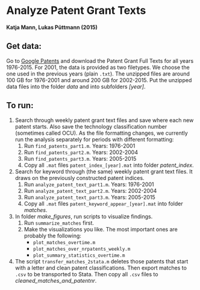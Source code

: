 Analyze Patent Grant Texts
===========================================================
**Katja Mann, Lukas Püttmann (2015)**


Get data:
---------------------------
Go to [Google Patents](http://www.google.com/googlebooks/uspto-patents-grants-text.html) and download the Patent Grant Full Texts for all years 1976-2015. For 2001, the data is provided as two filetypes. We choose the one used in the previous years (plain `.txt`). The unzipped files are around 100 GB for 1976-2001 and around 200 GB for 2002-2015. Put the unzipped data files into the folder *data* and into subfolders *[year]*.


To run:
---------------------------
1. Search through weekly patent grant text files and save where each new patent starts. Also save the technology classification number (sometimes called OCU). As the file formatting changes, we currently run the analysis separately for periods with different formatting:
	1. Run `find_patents_part1.m`. Years: 1976-2001
	2. Run `find_patents_part2.m`. Years: 2002-2004
	3. Run `find_patents_part3.m`. Years: 2005-2015
	4. Copy all `.mat` files `patent_index_[year].mat` into folder *patent_index*.
2. Search for keyword through (the same) weekly patent grant text files. It draws on the  previously constructed patent indices.
	1. Run `analyze_patent_text_part1.m`. Years: 1976-2001
	2. Run `analyze_patent_text_part2.m`. Years: 2002-2004
	3. Run `analyze_patent_text_part3.m`. Years: 2005-2015
	4. Copy all `.mat` files `patent_keyword_appear_[year].mat` into folder *matches*.
3. In folder *make_figures*, run scripts to visualize findings.
	1. Run `summarize_matches` first.
	2. Make the visualizations you like. The most important ones are probably the following:
		* `plot_matches_overtime.m` 
		* `plot_matches_over_nrpatents_weekly.m` 
		* `plot_summary_statistics_overtime.m` 
4. The script `transfer_matches_2stata.m` deletes those patents that start with a letter and clean patent classifications. Then export matches to `.csv` to be transported to Stata. Then copy all `.csv` files to *cleaned_matches_and_patentnr*. 